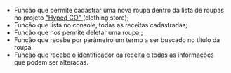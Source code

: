 <ul>
<li>Função que permite cadastrar uma nova roupa dentro
da lista de roupas no projeto <a href="https://github.com/Alchemist-developer/site-hyped"> "Hyped CO" </a>(clothing store); <br></li>
<li>Função que lista no console, todas as receitas cadastradas;<br></li>
<li>Função que nos permite deletar uma roupa,;<br></li>
<li>Função que recebe por parâmetro um termo a ser buscado no título da roupa.<br></li>
<li>Função que recebe o identificador da receita e todas as informações que podem ser alteradas.</li></ul>
